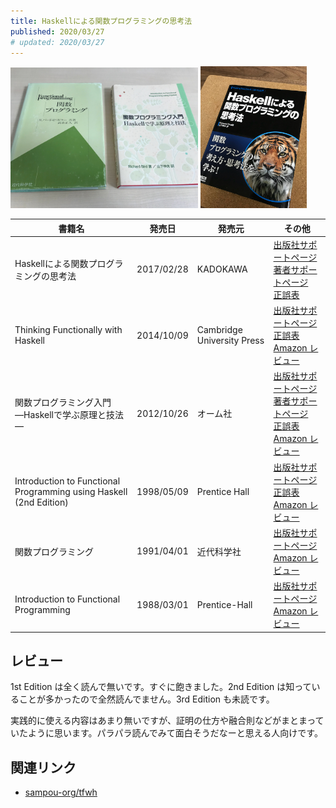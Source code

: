 ```yaml
---
title: Haskellによる関数プログラミングの思考法
published: 2020/03/27
# updated: 2020/03/27
---
```


<img src="/images/books/func-intro.jpg" alt="関数プログラミング入門 ―Haskellで学ぶ原理と技法― 表紙" width="300px">
<img src="/images/books/tfwh.jpg" alt="Haskellによる関数プログラミングの思考法 表紙" width="170px">

書籍名           | 発売日  | 発売元    | その他
-----------------|------|-----------|----------
Haskellによる関数プログラミングの思考法 | 2017/02/28 | KADOKAWA | [出版社サポートページ][ja-support-3rd]<br>[著者サポートページ][ja-support2-3rd]<br>[正誤表][ja-errata-3rd]
Thinking Functionally with Haskell | 2014/10/09 | Cambridge University Press | [出版社サポートページ][en-support]<br>[正誤表][en-errata-3rd]<br>[Amazon レビュー][en-review-3rd]
関数プログラミング入門<br>―Haskellで学ぶ原理と技法― | 2012/10/26 | オーム社 | [出版社サポートページ][ja-support-2nd]<br>[著者サポートページ][ja-support2-2nd]<br>[正誤表][ja-errata-2nd]<br>[Amazon レビュー][ja-review-2nd]
Introduction to Functional Programming using Haskell (2nd Edition) | 1998/05/09 | Prentice Hall | [出版社サポートページ][en-support]<br>[正誤表][en-errata-2nd]<br>[Amazon レビュー][en-review-2nd]
関数プログラミング | 1991/04/01 | 近代科学社 | [出版社サポートページ][ja-support-1st]<br>[Amazon レビュー][ja-review-1st]
Introduction to Functional Programming | 1988/03/01 | Prentice-Hall | [出版社サポートページ][en-support]<br>[Amazon レビュー][en-review-1st]

## レビュー

1st Edition は全く読んで無いです。すぐに飽きました。2nd Edition は知っていることが多かったので全然読んでません。3rd Edition も未読です。

実践的に使える内容はあまり無いですが、証明の仕方や融合則などがまとまっていたように思います。パラパラ読んでみて面白そうだなーと思える人向けです。

## 関連リンク

- [sampou-org/tfwh](https://github.com/sampou-org/tfwh)

[ja-support-1st]: https://www.kindaikagaku.co.jp/information/kd0181.htm
[ja-support-2nd]: https://www.ohmsha.co.jp/book/9784274068966/
[ja-support2-2nd]: http://ifph.sampou.org/
[ja-support-3rd]: https://asciidwango.jp/post/157185312025/haskell%E3%81%AB%E3%82%88%E3%82%8B%E9%96%A2%E6%95%B0%E3%83%97%E3%83%AD%E3%82%B0%E3%83%A9%E3%83%9F%E3%83%B3%E3%82%B0%E3%81%AE%E6%80%9D%E8%80%83%E6%B3%95
[ja-support2-3rd]: http://tfwh.sampou.org/
[ja-errata-2nd]: http://ifph.sampou.org/errata.html
[ja-errata-3rd]: http://tfwh.sampou.org/errata.html
[ja-review-1st]: https://www.amazon.co.jp/product-reviews/4764901811/
[ja-review-2nd]: https://www.amazon.co.jp/product-reviews/427406896X/

[en-support]: http://www.cs.ox.ac.uk/publications/books/functional/
[en-errata-2nd]: https://www.cs.ox.ac.uk/publications/books/functional/errata2e.pdf
[en-errata-3rd]: https://www.cs.ox.ac.uk/publications/books/functional/errata.html
[en-review-1st]: https://www.amazon.com/product-reviews/B019TLUARI/
[en-review-2nd]: https://www.amazon.com/product-reviews/0134843460/
[en-review-3rd]: https://www.amazon.com/product-reviews/B00O0RKGTO/
